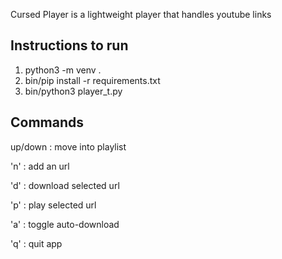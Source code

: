 Cursed Player is a lightweight player that handles youtube links

Instructions to run
--------------------------
1) python3 -m venv .
2) bin/pip install -r requirements.txt
3) bin/python3 player_t.py

Commands
--------------------------
up/down : move into playlist

'n' : add an url

'd' : download selected url

'p' : play selected url

'a' : toggle auto-download

'q' : quit app

